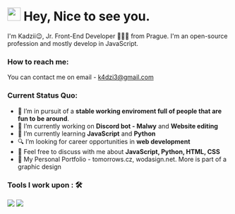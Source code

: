 <h1><img src="https://emojis.slackmojis.com/emojis/images/1531849430/4246/blob-sunglasses.gif?1531849430" width="30"/> Hey, Nice to see you.</h1>

I'm Kadzii😉, Jr. Front-End Developer 👨🏻‍💻 from Prague. I'm an open-source profession and mostly develop in JavaScript.

### How to reach me: 
You can contact me on email - k4dzi3@gmail.com

### Current Status Quo:

- 💼 I’m in pursuit of a <strong>stable working enviroment full of people that are fun to be around</strong>.
- 🔭 I’m currently working on <strong>Discord bot - Malwy</strong> and <strong>Website editing</strong>
- 🌱 I’m currently learning <strong>JavaScript</strong> and <strong>Python</strong>
- 🔍 I’m looking for career opportunities in <strong>web development</strong>
- 💬 Feel free to discuss with me about <strong>JavaScript, Python, HTML, CSS</strong>
- 👀 My Personal Portfolio - tomorrows.cz, wodasign.net. More is part of a graphic design

### Tools I work upon : 🛠

<img src="https://img.shields.io/badge/python%20-%2314354C.svg?&style=for-the-badge&logo=python&logoColor=white">   <img src="https://img.shields.io/badge/javascript%20-%23323330.svg?&style=for-the-badge&logo=javascript&logoColor=%23F7DF1E">
